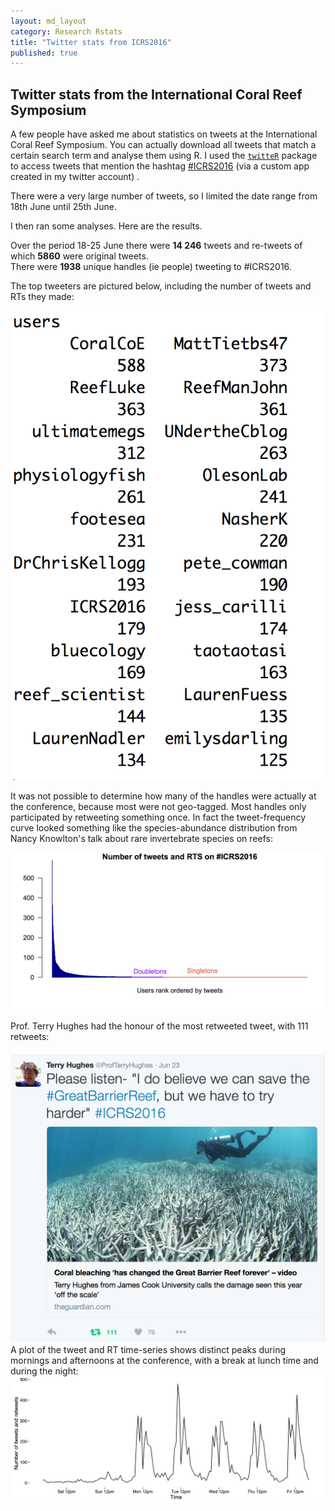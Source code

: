 ```yaml
---
layout: md_layout
category: Research Rstats
title: "Twitter stats from ICRS2016"
published: true  
---
```


## Twitter stats from the International Coral Reef Symposium  

A few people have asked me about statistics on tweets at the International Coral Reef Symposium. You can actually download all tweets that match a certain search term and analyse them using R. I used the [`twitteR`](https://cran.r-project.org/web/packages/twitteR/twitteR.pdf) package to access tweets that mention the hashtag [#ICRS2016](https://twitter.com/hashtag/icrs2016) (via a custom app created in my twitter account) .  

There were a very large number of tweets, so I limited the date range from 18th June until 25th June.

I then ran some analyses. Here are the results.  

Over the period 18-25 June there were **14 246** tweets and re-tweets of which **5860** were original tweets.  
There were **1938** unique handles (ie people) tweeting to #ICRS2016.  

The top tweeters are pictured below, including the number of tweets and RTs they made:  

<img src ="/Images/icrs-top_tweeters.png" alt="" class="image_normal"/>  

It was not possible to determine how many of the handles were actually at the conference, because most were not geo-tagged. Most handles only participated by retweeting something once. In fact the tweet-frequency curve looked something like the species-abundance distribution from Nancy Knowlton's talk about rare invertebrate species on reefs:  

<img src ="/Images/icrs-tweetfreq.png" alt="" class="wide_image"/>  

Prof. Terry Hughes had the honour of the most retweeted tweet, with 111 retweets:  

<img src ="/Images/icrs-mostRTs.png" alt="" class="image_normal"/>  
A plot of the tweet and RT time-series shows distinct peaks during mornings and afternoons at the conference, with a break at lunch time and during the night:  

<img src ="/Images/icrs-tweets_vs_time.png" alt="" class="wide_image"/>  


<br>

